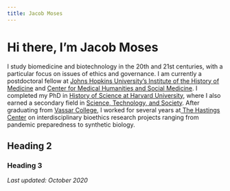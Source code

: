 ```yaml
---
title: Jacob Moses
---
```

# Hi there, I’m Jacob Moses
I study biomedicine and biotechnology in the 20th and 21st centuries, with a particular focus on issues of ethics and governance. I am currently a postdoctoral fellow at [Johns Hopkins University’s Institute of the History of Medicine][1] and [Center for Medical Humanities and Social Medicine][2]. I completed my PhD in [History of Science at Harvard University][3], where I also earned a secondary field in [Science, Technology, and Society][4]. After graduating from [Vassar College][5], I worked for several years at[ The Hastings Center][6] on interdisciplinary bioethics research projects ranging from pandemic preparedness to synthetic biology.

## Heading 2

### Heading 3

_Last updated: October 2020_

[1]:	https://hopkinshistoryofmedicine.org
[2]:	https://hopkinsmedicalhumanities.org
[3]:	https://histsci.fas.harvard.edu
[4]:	http://sts.hks.harvard.edu
[5]:	https://sciencetechnologyandsociety.vassar.edu
[6]:	https://www.thehastingscenter.org